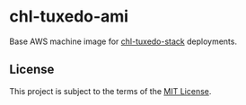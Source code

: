 # chl-tuxedo-ami

Base AWS machine image for [chl-tuxedo-stack](https://github.com/companieshouse/chl-tuxedo-stack) deployments.

## License

This project is subject to the terms of the [MIT License](/LICENSE).
